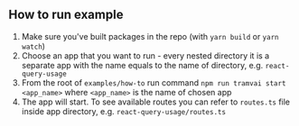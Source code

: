 ## How to run example

1. Make sure you've built packages in the repo (with `yarn build` or `yarn watch`)
2. Choose an app that you want to run - every nested directory it is a separate app with the name equals to the name of directory, e.g. `react-query-usage`
3. From the root of `examples/how-to` run command `npm run tramvai start <app_name>` where `<app_name>` is the name of chosen app
4. The app will start. To see available routes you can refer to `routes.ts` file inside app directory, e.g. `react-query-usage/routes.ts`
